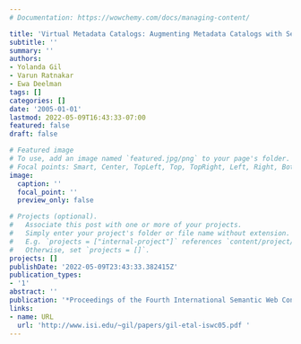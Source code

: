 ```yaml
---
# Documentation: https://wowchemy.com/docs/managing-content/

title: 'Virtual Metadata Catalogs: Augmenting Metadata Catalogs with Semantic Representations'
subtitle: ''
summary: ''
authors:
- Yolanda Gil
- Varun Ratnakar
- Ewa Deelman
tags: []
categories: []
date: '2005-01-01'
lastmod: 2022-05-09T16:43:33-07:00
featured: false
draft: false

# Featured image
# To use, add an image named `featured.jpg/png` to your page's folder.
# Focal points: Smart, Center, TopLeft, Top, TopRight, Left, Right, BottomLeft, Bottom, BottomRight.
image:
  caption: ''
  focal_point: ''
  preview_only: false

# Projects (optional).
#   Associate this post with one or more of your projects.
#   Simply enter your project's folder or file name without extension.
#   E.g. `projects = ["internal-project"]` references `content/project/deep-learning/index.md`.
#   Otherwise, set `projects = []`.
projects: []
publishDate: '2022-05-09T23:43:33.382415Z'
publication_types:
- '1'
abstract: ''
publication: '*Proceedings of the Fourth International Semantic Web Conference (ISWC)*'
links:
- name: URL
  url: 'http://www.isi.edu/~gil/papers/gil-etal-iswc05.pdf '
---
```

